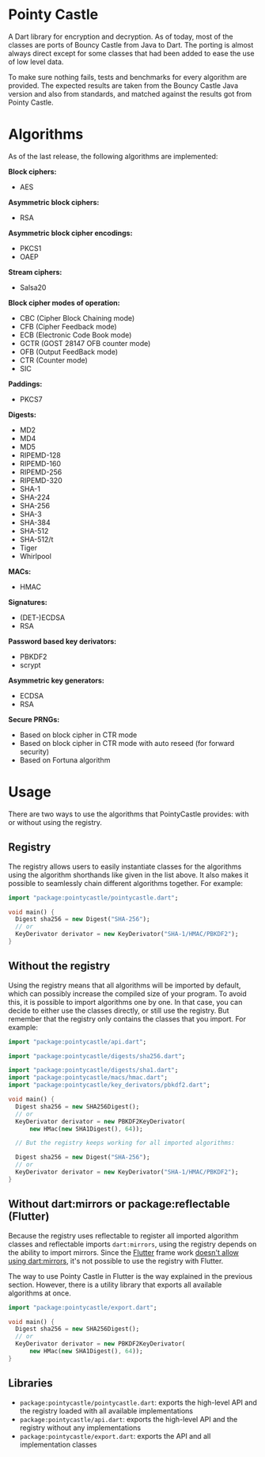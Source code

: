 Pointy Castle
=============

A Dart library for encryption and decryption. As of today, most of the classes
are ports of Bouncy Castle from Java to Dart. The porting is almost always
direct except for some classes that had been added to ease the use of low level
data.

To make sure nothing fails, tests and benchmarks for every algorithm are
provided. The expected results are taken from the Bouncy Castle Java version
and also from standards, and matched against the results got from Pointy Castle.

# Algorithms

As of the last release, the following algorithms are implemented:

**Block ciphers:**
  * AES

**Asymmetric block ciphers:**
  * RSA

**Asymmetric block cipher encodings:**
  * PKCS1
  * OAEP

**Stream ciphers:**
  * Salsa20

**Block cipher modes of operation:**
  * CBC (Cipher Block Chaining mode)
  * CFB (Cipher Feedback mode)
  * ECB (Electronic Code Book mode)
  * GCTR (GOST 28147 OFB counter mode)
  * OFB (Output FeedBack mode)
  * CTR (Counter mode)
  * SIC

**Paddings:**
  * PKCS7

**Digests:**
  * MD2
  * MD4
  * MD5
  * RIPEMD-128
  * RIPEMD-160
  * RIPEMD-256
  * RIPEMD-320
  * SHA-1
  * SHA-224
  * SHA-256
  * SHA-3
  * SHA-384
  * SHA-512
  * SHA-512/t
  * Tiger
  * Whirlpool

**MACs:**
  * HMAC

**Signatures:**
  * (DET-)ECDSA
  * RSA

**Password based key derivators:**
  * PBKDF2
  * scrypt

**Asymmetric key generators:**
  * ECDSA
  * RSA

**Secure PRNGs:**
  * Based on block cipher in CTR mode
  * Based on block cipher in CTR mode with auto reseed (for forward security)
  * Based on Fortuna algorithm


# Usage

There are two ways to use the algorithms that PointyCastle provides: with or
without using the registry.

## Registry

The registry allows users to easily instantiate classes for the algorithms using
the algorithm shorthands like given in the list above.  It also makes it possible
to seamlessly chain different algorithms together.  For example:

```dart
import "package:pointycastle/pointycastle.dart";

void main() {
  Digest sha256 = new Digest("SHA-256");
  // or
  KeyDerivator derivator = new KeyDerivator("SHA-1/HMAC/PBKDF2");
}
```

## Without the registry

Using the registry means that all algorithms will be imported by default, which
can possibly increase the compiled size of your program.  To avoid this, it is
possible to import algorithms one by one.  In that case, you can decide to either
use the classes directly, or still use the registry.  But remember that the
registry only contains the classes that you import.  For example:

```dart
import "package:pointycastle/api.dart";

import "package:pointycastle/digests/sha256.dart";

import "package:pointycastle/digests/sha1.dart";
import "package:pointycastle/macs/hmac.dart";
import "package:pointycastle/key_derivators/pbkdf2.dart";

void main() {
  Digest sha256 = new SHA256Digest();
  // or
  KeyDerivator derivator = new PBKDF2KeyDerivator(
      new HMac(new SHA1Digest(), 64));

  // But the registry keeps working for all imported algorithms:

  Digest sha256 = new Digest("SHA-256");
  // or
  KeyDerivator derivator = new KeyDerivator("SHA-1/HMAC/PBKDF2");
}
```

## Without dart:mirrors or package:reflectable (Flutter)

Because the registry uses reflectable to register all imported algorithm classes
and reflectable imports `dart:mirrors`, using the registry depends on the ability
to import mirrors.  Since the [Flutter](https://flutter.io) frame work
[doesn't allow using dart:mirrors](https://github.com/flutter/flutter/issues/1150),
it's not possible to use the registry with Flutter.

The way to use Pointy Castle in Flutter is the way explained in the previous
section.  However, there is a utility library that exports all available
algorithms at once.

```dart
import "package:pointycastle/export.dart";

void main() {
  Digest sha256 = new SHA256Digest();
  // or
  KeyDerivator derivator = new PBKDF2KeyDerivator(
      new HMac(new SHA1Digest(), 64));
}
```


## Libraries

 * `package:pointycastle/pointycastle.dart`: exports the high-level API and the
    registry loaded with all available implementations
 * `package:pointycastle/api.dart`: exports the high-level API and the registry
    without any implementations
 * `package:pointycastle/export.dart`: exports the API and all implementation
    classes
